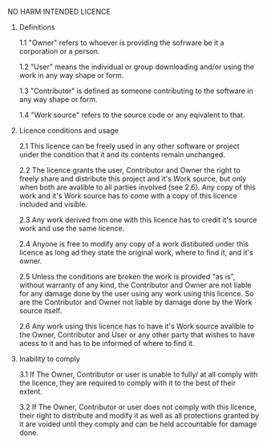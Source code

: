 NO HARM INTENDED LICENCE

1. Definitions

   1.1 "Owner" refers to whoever is providing the sofrware be it a corporation or a person.

   1.2 "User" means the individual or group downloading and/or using the work in any way shape or form.

   1.3 "Contributor" is defined as someone contributing to the software in any way shape or form.

   1.4 "Work source" refers to the source code or any eqivalent to that.

2. Licence conditions and usage

   2.1 This licence can be freely used in any other software or project under the condition that it and its contents remain unchanged.

   2.2 The licence grants the user, Contributor and Owner the right to freely share and distribute this project and it's Work source, but only when both are avalible to all parties involved (see 2.6). Any copy of this work and it's Work source has to come with a copy of this licence included and visible.

   2.3 Any work derived from one with this licence has to credit it's source work and use the same licence.

   2.4 Anyone is free to modify any copy of a work distibuted under this licence as long ad they state the original work, where to find it, and it's owner.

   2.5 Unless the conditions are broken the work is provided "as is", without warranty of any kind, the Contributor and Owner are not liable for any damage done by the user using any work using this licence. So are the Contributor and Owner not liable by damage done by the Work source itself.

   2.6 Any work using this licence has to have it's Work source avalible to the Owner, Contributor and User or any other party that wishes to have acess to it and has to be informed of where to find it.

3. Inability to comply

   3.1 If The Owner, Contributor or user is unable to fully/ at all comply with the licence, they are required to comply with it to the best of their extent.

   3.2 If The Owner, Contributor or user does not comply with this licence, their right to distribute and modify it as well as all protections granted by it are voided until they comply and can be held accountable for damage done.
